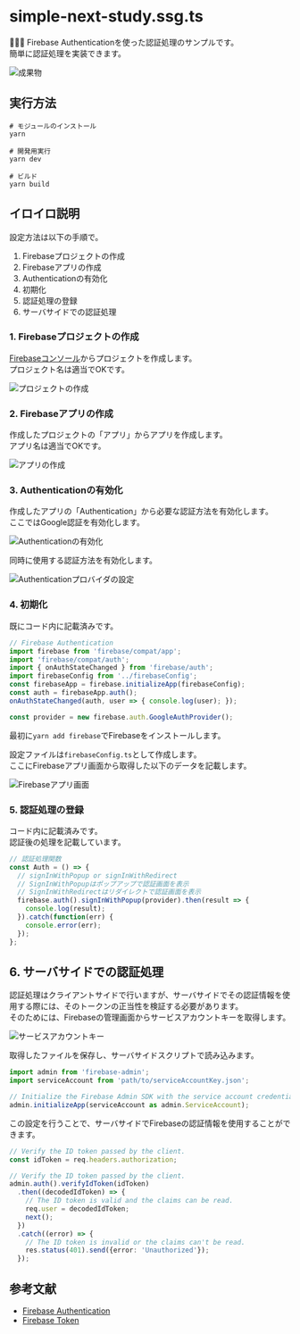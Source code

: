 # simple-next-study.ssg.ts

🔐️🔐️🔐️ Firebase Authenticationを使った認証処理のサンプルです。  
簡単に認証処理を実装できます。  

![成果物](./.development/img/fruit.gif)  

## 実行方法

```shell
# モジュールのインストール
yarn

# 開発用実行
yarn dev

# ビルド
yarn build
```

## イロイロ説明

設定方法は以下の手順で。  

1. Firebaseプロジェクトの作成
2. Firebaseアプリの作成
3. Authenticationの有効化
4. 初期化
5. 認証処理の登録
6. サーバサイドでの認証処理

### 1. Firebaseプロジェクトの作成

[Firebaseコンソール](https://console.firebase.google.com/u/0/?hl=ja)からプロジェクトを作成します。  
プロジェクト名は適当でOKです。  

![プロジェクトの作成](.development/img/create-project.png)  

### 2. Firebaseアプリの作成

作成したプロジェクトの「アプリ」からアプリを作成します。  
アプリ名は適当でOKです。  

![アプリの作成](.development/img/create-app.png)  

### 3. Authenticationの有効化

作成したアプリの「Authentication」から必要な認証方法を有効化します。  
ここではGoogle認証を有効化します。  

![Authenticationの有効化](./.development/img/auth.png)  

同時に使用する認証方法を有効化します。  

![Authenticationプロバイダの設定](./.development/img/auth-method.gif)  

### 4. 初期化

既にコード内に記載済みです。  

```ts
// Firebase Authentication
import firebase from 'firebase/compat/app';
import 'firebase/compat/auth';
import { onAuthStateChanged } from 'firebase/auth';
import firebaseConfig from '../firebaseConfig';
const firebaseApp = firebase.initializeApp(firebaseConfig);
const auth = firebaseApp.auth();
onAuthStateChanged(auth, user => { console.log(user); });

const provider = new firebase.auth.GoogleAuthProvider();
```

最初に`yarn add firebase`でFirebaseをインストールします。  

設定ファイルは`firebaseConfig.ts`として作成します。  
ここにFirebaseアプリ画面から取得した以下のデータを記載します。  

![Firebaseアプリ画面](./.development/img/app-config.png)  

### 5. 認証処理の登録

コード内に記載済みです。  
認証後の処理を記載しています。  

```ts
// 認証処理関数
const Auth = () => {
  // signInWithPopup or signInWithRedirect
  // SignInWithPopupはポップアップで認証画面を表示
  // SignInWithRedirectはリダイレクトで認証画面を表示
  firebase.auth().signInWithPopup(provider).then(result => {
    console.log(result);
  }).catch(function(err) {
    console.error(err);
  });
};
```

## 6. サーバサイドでの認証処理

認証処理はクライアントサイドで行いますが、サーバサイドでその認証情報を使用する際には、そのトークンの正当性を検証する必要があります。  
そのためには、Firebaseの管理画面からサービスアカウントキーを取得します。  

![サービスアカウントキー](./.development/img/service-account-key.png)  

取得したファイルを保存し、サーバサイドスクリプトで読み込みます。  

```ts
import admin from 'firebase-admin';
import serviceAccount from 'path/to/serviceAccountKey.json';

// Initialize the Firebase Admin SDK with the service account credentials.
admin.initializeApp(serviceAccount as admin.ServiceAccount);
```

この設定を行うことで、サーバサイドでFirebaseの認証情報を使用することができます。  

```ts
// Verify the ID token passed by the client.
const idToken = req.headers.authorization;

// Verify the ID token passed by the client.
admin.auth().verifyIdToken(idToken)
  .then((decodedIdToken) => {
    // The ID token is valid and the claims can be read.
    req.user = decodedIdToken;
    next();
  })
  .catch((error) => {
    // The ID token is invalid or the claims can't be read.
    res.status(401).send({error: 'Unauthorized'});
  });
```

## 参考文献

- [Firebase Authentication](https://firebase.google.com/docs/auth/web/start?hl=ja)
- [Firebase Token](https://firebase.google.com/docs/auth/admin/verify-id-tokens)
